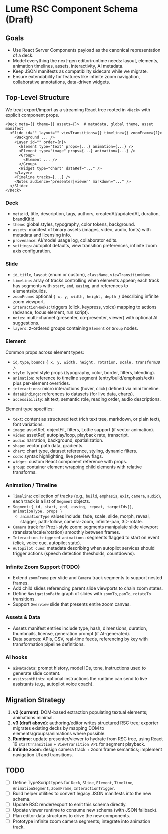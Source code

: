 # Lume RSC Component Schema (Draft)

## Goals
- Use React Server Components payload as the canonical representation of a deck.
- Model everything the next-gen editor/runtime needs: layout, elements, animation timelines, assets, interactivity, AI metadata.
- Keep JSON manifests as compatibility sidecars while we migrate.
- Ensure extendability for features like infinite zoom navigation, collaborative annotations, data-driven widgets.

## Top-Level Structure
We treat export/import as a streaming React tree rooted in `<Deck>` with explicit component props.

```
<Deck meta={} theme={} assets={}>  # metadata, global theme, asset manifest
  <Slide id="" layout="" viewTransitions={} timeline={} zoomFrame={?}>
    <Background ... />
    <Layer id="" order={n}>
      <Element type="text" props={...} animation={...} />
      <Element type="image" props={...} animation={...} />
      <Group>
        <Element ... />
      </Group>
      <Widget type="chart" dataRef="..." />
    </Layer>
    <Timeline tracks=[...] />
    <Notes audience="presenter|viewer" markdown="..." />
  </Slide>
</Deck>
```

### Deck
- `meta`: id, title, description, tags, authors, createdAt/updatedAt, duration, brandKitId.
- `theme`: global styles, typography, color tokens, background.
- `assets`: manifest of binary assets (images, video, audio, fonts) with metadata and licensing info.
- `provenance`: AI/model usage log, collaborator edits.
- `settings`: autopilot defaults, view transition preferences, infinite zoom axis configuration.

### Slide
- `id`, `title`, `layout` (enum or custom), `className`, `viewTransitionName`.
- `timeline`: array of tracks controlling when elements appear; each track has segments with `start`, `end`, `easing`, and references to elements/builds.
- `zoomFrame`: optional `{ x, y, width, height, depth }` describing infinite zoom viewport.
- `interactionHooks`: triggers (click, keypress, voice) mapping to actions (advance, focus element, run script).
- `notes`: multi-channel (presenter, co-presenter, viewer) with optional AI suggestions.
- `layers`: z-ordered groups containing `Element` or `Group` nodes.

### Element
Common props across element types:
- `id`, `type`, `bounds` `{ x, y, width, height, rotation, scale, transform3D }`.
- `style`: typed style props (typography, color, border, filters, blending).
- `animation`: reference to timeline segment (entry/build/emphasis/exit) plus per-element overrides.
- `interactions`: micro interactions (hover, click) defined via mini timeline.
- `dataBindings`: references to datasets (for live data, charts).
- `accessibility`: alt text, semantic role, reading order, audio descriptions.

Element type specifics:
- `text`: content as structured text (rich text tree, markdown, or plain text), font variations.
- `image`: assetRef, objectFit, filters, Lottie support (if vector animation).
- `video`: assetRef, autoplay/loop, playback rate, transcript.
- `audio`: narration, background, spatialization.
- `shape`: vector path data, gradients.
- `chart`: chart type, dataset reference, styling, dynamic filters.
- `code`: syntax highlighting, live preview flags.
- `widget`: custom React component reference with props.
- `group`: container element wrapping child elements with relative transforms.

### Animation / Timeline
- `Timeline`: collection of tracks (e.g., `build`, `emphasis`, `exit`, `camera`, `audio`), each track is a list of `Segment` objects.
- `Segment`: `{ id, start, end, easing, repeat, targetIds[], animationType, props }`
  - `animationType` values include: fade, scale, slide, morph, reveal, stagger, path-follow, camera-zoom, infinite-pan, 3D-rotate.
- `Camera` track for Prezi-style zoom: segments manipulate slide viewport (translate/scale/rotation) smoothly between frames.
- `Interaction-triggered animations`: segments flagged to start on event (click, voice cue, autopilot state).
- `Autopilot cues`: metadata describing when autopilot services should trigger actions (speech detection thresholds, countdowns).

### Infinite Zoom Support (TODO)
- Extend `zoomFrame` per slide and `Camera` track segments to support nested frames.
- Add child slides referencing parent slide viewports to chain zoom states.
- Define `NavigationPath`: graph of slides with `zoomTo`, `panTo`, `rotateTo` transitions.
- Support `Overview` slide that presents entire zoom canvas.

### Assets & Data
- Assets manifest entries include type, hash, dimensions, duration, thumbnails, license, generation prompt (if AI-generated).
- Data sources: APIs, CSV, real-time feeds, referencing by key with transformation pipeline definitions.

### AI hooks
- `aiMetadata`: prompt history, model IDs, tone, instructions used to generate slide content.
- `assistantHints`: optional instructions the runtime can send to live assistants (e.g., autopilot voice coach).

## Migration Strategy
1. **v2 (current)**: DOM-based extraction populating textual elements; animations minimal.
2. **v3 (draft above)**: authoring/editor writes structured RSC tree; exporter migrates existing decks by mapping DOM to elements/groups/animations where possible.
3. **Runtime**: update presenter/viewer to hydrate from RSC tree, using React 19 `startTransition` + `ViewTransition API` for segment playback.
4. **Infinite zoom**: design camera track + zoom frame semantics; implement navigation UI and transitions.

## TODO
- [ ] Define TypeScript types for `Deck`, `Slide`, `Element`, `Timeline`, `AnimationSegment`, `ZoomFrame`, `InteractionTrigger`.
- [ ] Build helper utilities to convert legacy JSON manifests into the new schema.
- [ ] Update RSC render/export to emit this schema directly.
- [ ] Update viewer runtime to consume new schema (with JSON fallback).
- [ ] Plan editor data structures to drive the new components.
- [ ] Prototype infinite zoom camera segments; integrate into animation track.
